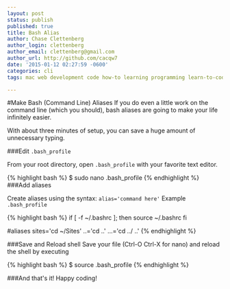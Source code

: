 ```yaml
---
layout: post
status: publish
published: true
title: Bash Alias
author: Chase Clettenberg
author_login: clettenberg
author_email: clettenberg@gmail.com
author_url: http://github.com/cacqw7
date: '2015-01-12 02:27:59 -0600'
categories: cli
tags: mac web development code how-to learning programming learn-to-code coding osx dev environment wordpress-command-line bash-alias

---
```

#Make Bash (Command Line) Aliases
If you do even a little work on the command line (which you should), bash aliases are going to make your life infinitely easier.

With about three minutes of setup, you can save a huge amount of unnecessary typing.

###Edit `.bash_profile`

From your root directory, open `.bash_profile` with your favorite text editor.

{% highlight bash %}
$ sudo nano .bash_profile
{% endhighlight %}
###Add aliases

Create aliases using the syntax: `alias='command here'`
Example `.bash_profile`

{% highlight bash %}
if [ -f ~/.bashrc ];
then
   source ~/.bashrc
fi

#aliases
sites='cd ~/Sites'
..='cd ..'
...='cd ../ ..'
{% endhighlight %}

###Save and Reload shell
Save your file (Ctrl-O Ctrl-X for nano) and reload the shell by executing

{% highlight bash %}
$ source .bash_profile
{% endhighlight %}

###And that's it!
Happy coding!
